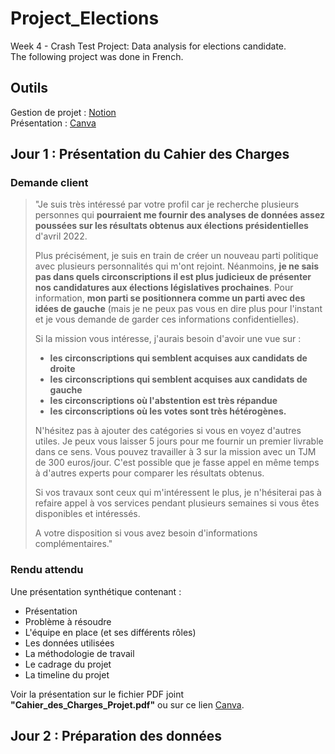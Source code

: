 # Project_Elections
Week 4 - Crash Test Project: Data analysis for elections candidate.  
The following project was done in French.

## Outils
Gestion de projet : [Notion](https://www.notion.so/83fda92127df4fce8f84e8f9be57c895?v=d877e34040724306a937c004052af2d7&pvs=4)  
Présentation : [Canva](https://www.canva.com/design/DAFi_AY_bvs/OP4B5WwwcTtPqCEp9s8pfw/edit?utm_content=DAFi_AY_bvs&utm_campaign=designshare&utm_medium=link2&utm_source=sharebutton)  

## Jour 1 : Présentation du Cahier des Charges

### Demande client

> "Je suis très intéressé par votre profil car je recherche plusieurs personnes qui **pourraient me fournir des analyses de données assez poussées sur les résultats obtenus aux élections présidentielles** d'avril 2022.
> 
> 
> Plus précisément, je suis en train de créer un nouveau parti politique avec plusieurs personnalités qui m'ont rejoint. Néanmoins, **je ne sais pas dans quels circonscriptions il est plus judicieux de présenter nos candidatures aux élections législatives prochaines**. Pour information, **mon parti se positionnera comme un parti avec des idées de gauche** (mais je ne peux pas vous en dire plus pour l'instant et je vous demande de garder ces informations confidentielles).
> 
> Si la mission vous intéresse, j'aurais besoin d'avoir une vue sur :
> 
> - **les circonscriptions qui semblent acquises aux candidats de droite**
> - **les circonscriptions qui semblent acquises aux candidats de gauche**
> - **les circonscriptions où l'abstention est très répandue**
> - **les circonscriptions où les votes sont très hétérogènes.**
> 
> N'hésitez pas à ajouter des catégories si vous en voyez d'autres utiles. Je peux vous laisser 5 jours pour me fournir un premier livrable dans ce sens. Vous pouvez travailler à 3 sur la mission avec un TJM de 300 euros/jour. C'est possible que je fasse appel en même temps à d'autres experts pour comparer les résultats obtenus.
>
> Si vos travaux sont ceux qui m'intéressent le plus, je n'hésiterai pas à refaire appel à vos services pendant plusieurs semaines si vous êtes disponibles et intéressés.
>
> A votre disposition si vous avez besoin d'informations complémentaires."

### Rendu attendu
Une présentation synthétique contenant :
- Présentation
- Problème à résoudre
- L'équipe en place (et ses différents rôles)
- Les données utilisées
- La méthodologie de travail
- Le cadrage du projet
- La timeline du projet

Voir la présentation sur le fichier PDF joint **"Cahier_des_Charges_Projet.pdf"** ou sur ce lien [Canva](https://www.canva.com/design/DAFi_AY_bvs/OP4B5WwwcTtPqCEp9s8pfw/edit?utm_content=DAFi_AY_bvs&utm_campaign=designshare&utm_medium=link2&utm_source=sharebutton).

## Jour 2 : Préparation des données
